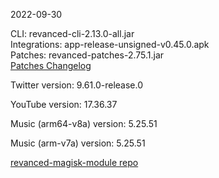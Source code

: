 2022-09-30
  
CLI: revanced-cli-2.13.0-all.jar  
Integrations: app-release-unsigned-v0.45.0.apk  
Patches: revanced-patches-2.75.1.jar  
[Patches Changelog](https://github.com/revanced/revanced-patches/releases/tag/v2.75.1)  

Twitter version: 9.61.0-release.0  

YouTube version: 17.36.37  

Music (arm64-v8a) version: 5.25.51  

Music (arm-v7a) version: 5.25.51  

[revanced-magisk-module repo](https://github.com/j-hc/revanced-magisk-module)
